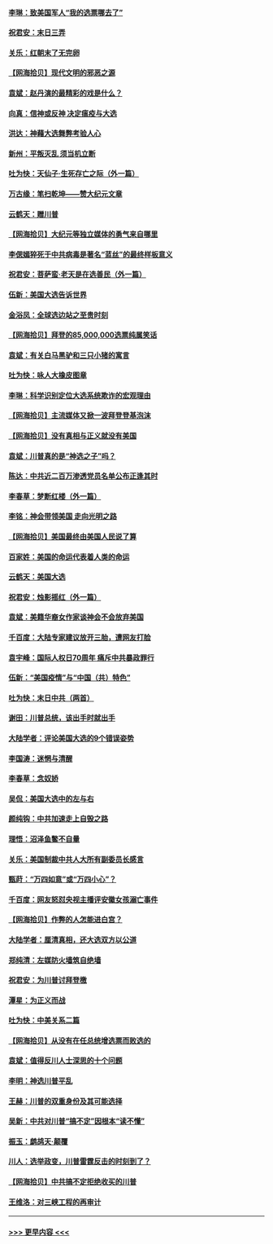#### [李琳：致美国军人“我的选票哪去了”](../pages/nsc993/n12635351.md?t=12220102) 
#### [祝君安：末日三弄](../pages/nsc993/n12635324.md?t=12220102) 
#### [关乐：红朝末了无完卵](../pages/nsc993/n12635315.md?t=12220102) 
#### [【网海拾贝】现代文明的邪恶之源](../pages/nsc993/n12634425.md?t=12220102) 
#### [袁斌：赵丹演的最精彩的戏是什么？](../pages/nsc993/n12633316.md?t=12220102) 
#### [向真：信神或反神 决定瘟疫与大选](../pages/nsc993/n12632710.md?t=12220102) 
#### [洪达：神藉大选舞弊考验人心](../pages/nsc993/n12631962.md?t=12220102) 
#### [新州：平叛灭乱  须当机立断](../pages/nsc993/n12631946.md?t=12220102) 
#### [吐为快：天仙子‧生死存亡之际（外一篇）](../pages/nsc993/n12631927.md?t=12220102) 
#### [万古缘：笔扫乾坤——赞大纪元文章](../pages/nsc993/n12631922.md?t=12220102) 
#### [云鹤天：赠川普](../pages/nsc993/n12631823.md?t=12220102) 
#### [【网海拾贝】大纪元等独立媒体的勇气来自哪里](../pages/nsc993/n12629961.md?t=12220102) 
#### [李偲嫣猝死于中共病毒是著名“蓝丝”的最终样板意义](../pages/nsc993/n12628812.md?t=12220102) 
#### [祝君安：菩萨蛮·老天是在选善民（外一篇）](../pages/nsc993/n12628793.md?t=12220102) 
#### [伍新：美国大选告诉世界](../pages/nsc993/n12628768.md?t=12220102) 
#### [金浴凤：全球选边站之至贵时刻](../pages/nsc993/n12627318.md?t=12220102) 
#### [【网海拾贝】拜登的85,000,000选票纯属笑话](../pages/nsc993/n12626569.md?t=12220102) 
#### [袁斌：有关白马黑驴和三只小猪的寓言](../pages/nsc993/n12626198.md?t=12220102) 
#### [吐为快：咏人大橡皮图章](../pages/nsc993/n12624470.md?t=12220102) 
#### [李琳：科学识别定位大选系统欺诈的宏观理由](../pages/nsc993/n12624340.md?t=12220102) 
#### [【网海拾贝】主流媒体又掀一波拜登登基泡沫](../pages/nsc993/n12624000.md?t=12220102) 
#### [【网海拾贝】没有真相与正义就没有美国](../pages/nsc993/n12621885.md?t=12220102) 
#### [袁斌：川普真的是“神选之子”吗？](../pages/nsc993/n12621749.md?t=12220102) 
#### [陈达：中共近二百万渗透党员名单公布正逢其时](../pages/nsc993/n12620870.md?t=12220102) 
#### [李春草：梦断红楼（外一篇）](../pages/nsc993/n12619122.md?t=12220102) 
#### [李铭：神会带领美国 走向光明之路](../pages/nsc993/n12618584.md?t=12220102) 
#### [【网海拾贝】美国最终由美国人民说了算](../pages/nsc993/n12617255.md?t=12220102) 
#### [百家姓：美国的命运代表着人类的命运](../pages/nsc993/n12615838.md?t=12220102) 
#### [云鹤天：美国大选](../pages/nsc993/n12615994.md?t=12220102) 
#### [祝君安：烛影摇红（外一篇）](../pages/nsc993/n12615975.md?t=12220102) 
#### [袁斌：美籍华裔女作家谈神会不会放弃美国](../pages/nsc993/n12615263.md?t=12220102) 
#### [千百度：大陆专家建议放开三胎，遭网友打脸](../pages/nsc993/n12614456.md?t=12220102) 
#### [袁宇峰：国际人权日70周年 痛斥中共暴政罪行](../pages/nsc993/n12611965.md?t=12220102) 
#### [伍新：“美国疫情”与“中国（共）特色”](../pages/nsc993/n12611463.md?t=12220102) 
#### [吐为快：末日中共（两首）](../pages/nsc993/n12611461.md?t=12220102) 
#### [谢田：川普总统，该出手时就出手](../pages/nsc993/n12610905.md?t=12220102) 
#### [大陆学者：评论美国大选的9个错误姿势](../pages/nsc993/n12609586.md?t=12220102) 
#### [李国涛：迷惘与清醒](../pages/nsc993/n12607532.md?t=12220102) 
#### [李春草：念奴娇](../pages/nsc993/n12607083.md?t=12220102) 
#### [吴侃：美国大选中的左与右](../pages/nsc993/n12607054.md?t=12220102) 
#### [颜纯钩：中共加速走上自毁之路](../pages/nsc993/n12606473.md?t=12220102) 
#### [理悟：沼泽鱼鳖不自量](../pages/nsc993/n12606454.md?t=12220102) 
#### [关乐：美国制裁中共人大所有副委员长感言](../pages/nsc993/n12606442.md?t=12220102) 
#### [甄莳：“万四如意”或“万四小心”？](../pages/nsc993/n12606091.md?t=12220102) 
#### [千百度：网友怒怼央视主播评安徽女孩溺亡事件](../pages/nsc993/n12605370.md?t=12220102) 
#### [【网海拾贝】作弊的人怎能进白宫？](../pages/nsc993/n12603546.md?t=12220102) 
#### [大陆学者：厘清真相，还大选双方以公道](../pages/nsc993/n12603475.md?t=12220102) 
#### [郑纯清：左媒防火墙筑自绝墙](../pages/nsc993/n12602226.md?t=12220102) 
#### [祝君安：为川普讨拜登檄](../pages/nsc993/n12602199.md?t=12220102) 
#### [潭星：为正义而战](../pages/nsc993/n12600926.md?t=12220102) 
#### [吐为快：中美关系二篇](../pages/nsc993/n12600908.md?t=12220102) 
#### [【网海拾贝】从没有在任总统增选票而败选的](../pages/nsc993/n12600435.md?t=12220102) 
#### [袁斌：值得反川人士深思的十个问题](../pages/nsc993/n12600332.md?t=12220102) 
#### [李明：神选川普平乱](../pages/nsc993/n12599751.md?t=12220102) 
#### [王赫：川普的双重身份及其可能选择](../pages/nsc993/n12599723.md?t=12220102) 
#### [吴新：中共对川普“搞不定”因根本“读不懂”](../pages/nsc993/n12599502.md?t=12220102) 
#### [振玉：鹧鸪天‧颠覆](../pages/nsc993/n12599494.md?t=12220102) 
#### [川人：选举政变，川普雷霆反击的时刻到了？](../pages/nsc993/n12599291.md?t=12220102) 
#### [【网海拾贝】中共搞不定拒绝收买的川普](../pages/nsc993/n12598955.md?t=12220102) 
#### [王维洛：对三峡工程的再审计](../pages/nsc993/n12598436.md?t=12220102) 

----
#### [ >>> 更早内容 <<< ](../indexes/nsc993-earlier.md)
